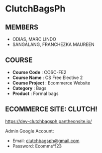 # ClutchBagsPh

## MEMBERS
* ODIAS, MARC LINDO
* SANGALANG, FRANCHEZKA MAUREEN 

## COURSE
*  **Course Code** : COSC-FE2
*  **Course Name** : CS Free Elective 2
*  **Course Project** : Ecommerce Website
*  **Category** : Bags
*  **Product** : Formal bags

## ECOMMERCE SITE: CLUTCH!
https://dev-clutchbagsph.pantheonsite.io/


Admin Google Account:

* Email: clutchbagsph@gmail.com
* Password: Ecomms*!23
